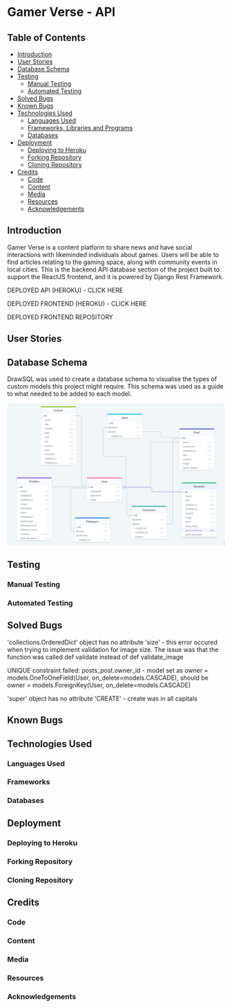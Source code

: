 # Gamer Verse - API

## Table of Contents
- [Introduction](#introduction)
- [User Stories](#user-stories)
- [Database Schema](#database-schema)
- [Testing](#testing)
    - [Manual Testing](#manual-testing)
    - [Automated Testing](#automated-testing)
- [Solved Bugs](#solved-bugs)
- [Known Bugs](#known-bugs)
- [Technologies Used](#technologies-used)
    - [Languages Used](#languages-used)
    - [Frameworks, Libraries and Programs](#frameworks-libraries-and-programs)
    - [Databases](#databases)
- [Deployment](#deployment)
    - [Deploying to Heroku](#deploying-to-heroku)
    - [Forking Repository](#forking-repository)
    - [Cloning Repository](#cloning-repository)
- [Credits](#credits)
    - [Code](#code)
    - [Content](#content)
    - [Media](#media)
    - [Resources](#resources)
    - [Acknowledgements](#acknowledgements)

## Introduction
Gamer Verse is a content platform to share news and have social interactions with likeminded individuals about games. Users will be able to find articles relating to the gaming space, along with community events in local cities. This is the backend API database section of the project built to support the ReactJS frontend, and it is powered by Django Rest Framework. 

DEPLOYED API (HEROKU) - CLICK HERE

DEPLOYED FRONTEND (HEROKU) - CLICK HERE

DEPLOYED FRONTEND REPOSITORY

## User Stories

## Database Schema
DrawSQL was used to create a database schema to visualise the types of custom models this project might require. This schema was used as a guide to what needed to be added to each model.

![Database Schema](docs/database_schema/database_schema_gamer_verse.png)

## Testing

### Manual Testing

### Automated Testing

## Solved Bugs

'collections.OrderedDict' object has no attribute 'size' - this error occured when trying to implement validation for image size. The issue was that the function was called def validate instead of def validate_image

UNIQUE constraint failed: posts_post.owner_id - model set as owner = models.OneToOneField(User, on_delete=models.CASCADE), should be owner = models.ForeignKey(User, on_delete=models.CASCADE)

'super' object has no attribute 'CREATE' - create was in all capitals


## Known Bugs

## Technologies Used

### Languages Used

### Frameworks

### Databases 

## Deployment

### Deploying to Heroku

### Forking Repository

### Cloning Repository

## Credits 

### Code

### Content

### Media

### Resources

### Acknowledgements





